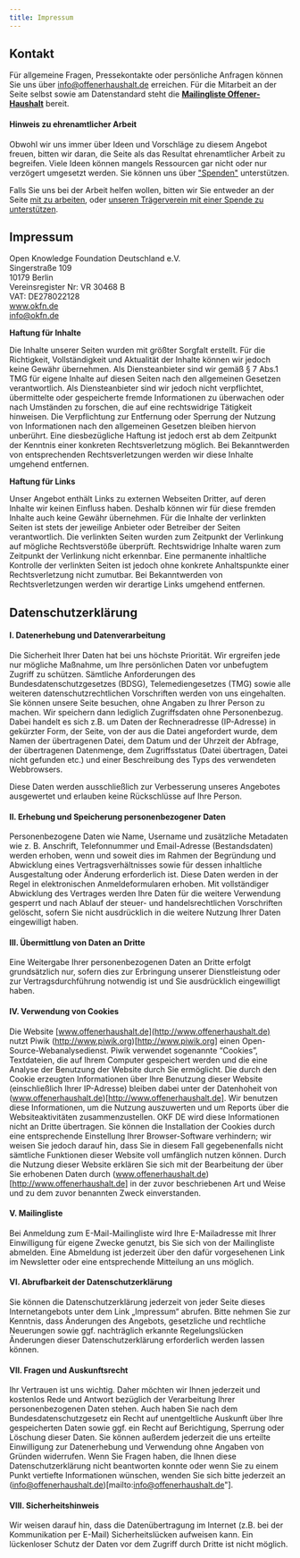 ```yaml
---
title: Impressum
---
```


## Kontakt

Für allgemeine Fragen, Pressekontakte oder persönliche Anfragen können Sie uns über info@offenerhaushalt.de erreichen. Für die Mitarbeit an der Seite selbst sowie am Datenstandard steht die **[Mailingliste
Offener-Haushalt](http://lists.okfn.org/mailman/listinfo/offener-haushalt)**
bereit. 

#### Hinweis zu ehrenamtlicher Arbeit

Obwohl wir uns immer über Ideen und Vorschläge zu diesem Angebot freuen,
bitten wir daran, die Seite als das Resultat ehrenamtlicher
Arbeit zu begreifen. Viele Ideen können mangels Ressourcen gar nicht
oder nur verzögert umgesetzt werden. Sie können uns über ["Spenden"](https://offenerhaushalt.de/page/spenden.html) unterstützen. 

Falls Sie uns bei der Arbeit helfen wollen, bitten wir Sie entweder an der
Seite [mit zu arbeiten](/page/mitmachen.html), oder [unseren Trägerverein mit einer Spende zu
unterstützen](http://okfn.de/about/spenden/).

## Impressum

Open Knowledge Foundation Deutschland e.V.<br>
Singerstraße 109<br>
10179 Berlin<br>
Vereinsregister Nr: VR 30468 B<br>
VAT: DE278022128<br>
www.okfn.de<br>
info@okfn.de<br>

**Haftung für Inhalte**

Die Inhalte unserer Seiten wurden mit größter Sorgfalt erstellt. Für die Richtigkeit,
Vollständigkeit und Aktualität der Inhalte können wir jedoch keine Gewähr übernehmen.
Als Diensteanbieter sind wir gemäß § 7 Abs.1 TMG für eigene Inhalte auf diesen Seiten
nach den allgemeinen Gesetzen verantwortlich. Als Diensteanbieter sind wir jedoch
nicht verpflichtet, übermittelte oder gespeicherte fremde Informationen zu überwachen
oder nach Umständen zu forschen, die auf eine rechtswidrige Tätigkeit hinweisen. Die
Verpflichtung zur Entfernung oder Sperrung der Nutzung von Informationen nach den
allgemeinen Gesetzen bleiben hiervon unberührt. Eine diesbezügliche Haftung ist jedoch
erst ab dem Zeitpunkt der Kenntnis einer konkreten Rechtsverletzung möglich. Bei
Bekanntwerden von entsprechenden Rechtsverletzungen werden wir diese Inhalte umgehend
entfernen.

**Haftung für Links**

Unser Angebot enthält Links zu externen Webseiten Dritter, auf deren Inhalte wir keinen
Einfluss haben. Deshalb können wir für diese fremden Inhalte auch keine Gewähr
übernehmen. Für die Inhalte der verlinkten Seiten ist stets der jeweilige Anbieter oder
Betreiber der Seiten verantwortlich. Die verlinkten Seiten wurden zum Zeitpunkt der
Verlinkung auf mögliche Rechtsverstöße überprüft. Rechtswidrige Inhalte waren zum
Zeitpunkt der Verlinkung nicht erkennbar. Eine permanente inhaltliche Kontrolle der
verlinkten Seiten ist jedoch ohne konkrete Anhaltspunkte einer Rechtsverletzung nicht
zumutbar. Bei Bekanntwerden von Rechtsverletzungen werden wir derartige Links umgehend
entfernen.

## Datenschutzerklärung
#### I. Datenerhebung und Datenverarbeitung 
Die Sicherheit Ihrer Daten hat bei uns höchste Priorität. Wir ergreifen jede nur mögliche Maßnahme, um Ihre persönlichen Daten vor unbefugtem Zugriff zu schützen. Sämtliche Anforderungen des Bundesdatenschutzgesetzes (BDSG), Telemediengesetzes (TMG) sowie alle weiteren datenschutzrechtlichen Vorschriften werden von uns eingehalten. Sie können unsere Seite besuchen, ohne Angaben zu Ihrer Person zu machen. Wir speichern dann lediglich Zugriffsdaten ohne Personenbezug. Dabei handelt es sich z.B. um Daten
		der Rechneradresse (IP-Adresse) in gekürzter Form,
		der Seite, von der aus die Datei angefordert wurde,
		dem Namen der übertragenen Datei,
		dem Datum und der Uhrzeit der Abfrage,
		der übertragenen Datenmenge,
		dem Zugriffsstatus (Datei übertragen, Datei nicht gefunden etc.) und
			einer Beschreibung des Typs des verwendeten Webbrowsers.
  
Diese Daten werden ausschließlich zur Verbesserung unseres Angebotes ausgewertet und erlauben keine Rückschlüsse auf Ihre Person.

#### II. Erhebung und Speicherung personenbezogener Daten</h3>
Personenbezogene Daten wie Name, Username und zusätzliche Metadaten wie z. B. Anschrift, Telefonnummer und Email-Adresse (Bestandsdaten) werden erhoben, wenn und soweit dies im Rahmen der Begründung und Abwicklung eines
		Vertragsverhältnisses sowie für dessen inhaltliche Ausgestaltung oder Änderung erforderlich ist. Diese Daten werden in der Regel in elektronischen Anmeldeformularen erhoben. Mit vollständiger Abwicklung des Vertrages werden Ihre
		Daten für die weitere Verwendung gesperrt und nach Ablauf der steuer- und handelsrechtlichen Vorschriften gelöscht, sofern Sie nicht ausdrücklich in die weitere Nutzung Ihrer Daten eingewilligt haben.
    
#### III. Übermittlung von Daten an Dritte
Eine Weitergabe Ihrer personenbezogenen Daten an Dritte erfolgt grundsätzlich nur, sofern dies zur Erbringung unserer Dienstleistung oder zur Vertragsdurchführung notwendig ist und Sie ausdrücklich eingewilligt haben.

#### IV. Verwendung von Cookies
Die Website [www.offenerhaushalt.de](http://www.offenerhaushalt.de) nutzt Piwik (http://www.piwik.org)[http://www.piwik.org] einen Open-Source-Webanalysedienst. Piwik verwendet sogenannte “Cookies”, Textdateien, die auf Ihrem
		Computer gespeichert werden und die eine Analyse der Benutzung der Website durch Sie ermöglicht. Die durch den Cookie erzeugten Informationen über Ihre Benutzung dieser Website (einschließlich Ihrer IP-Adresse) bleiben dabei unter
		der Datenhoheit von (www.offenerhaushalt.de)[http://www.offenerhaushalt.de]. Wir benutzen diese Informationen, um die Nutzung auszuwerten und um Reports über die Websiteaktivitäten zusammenzustellen. OKF DE wird diese Informationen nicht an
		Dritte übertragen. Sie können die Installation der Cookies durch eine entsprechende Einstellung Ihrer Browser-Software verhindern; wir weisen Sie jedoch darauf hin, dass Sie in diesem Fall gegebenenfalls nicht sämtliche Funktionen
		dieser Website voll umfänglich nutzen können. Durch die Nutzung dieser Website erklären Sie sich mit der Bearbeitung der über Sie erhobenen Daten durch (www.offenerhaushalt.de)[http://www.offenerhaushalt.de] in der zuvor beschriebenen Art und
		Weise und zu dem zuvor benannten Zweck einverstanden.
    
#### V. Mailingliste
Bei Anmeldung zum E-Mail-Mailingliste wird Ihre E-Mailadresse mit Ihrer Einwilligung für eigene Zwecke genutzt, bis Sie sich von der Mailingliste abmelden. Eine Abmeldung ist jederzeit über den dafür vorgesehenen Link im Newsletter oder eine
		entsprechende Mitteilung an uns möglich.
    
#### VI. Abrufbarkeit der Datenschutzerklärung
Sie können die Datenschutzerklärung jederzeit von jeder Seite dieses Internetangebots unter dem Link „Impressum“ abrufen. Bitte nehmen Sie zur Kenntnis, dass Änderungen des Angebots, gesetzliche und rechtliche Neuerungen sowie ggf.
		nachträglich erkannte Regelungslücken Änderungen dieser Datenschutzerklärung erforderlich werden lassen können.
    
#### VII. Fragen und Auskunftsrecht
Ihr Vertrauen ist uns wichtig. Daher möchten wir Ihnen jederzeit und kostenlos Rede und Antwort bezüglich der Verarbeitung Ihrer personenbezogenen Daten stehen. Auch haben Sie nach dem Bundesdatenschutzgesetz ein Recht auf unentgeltliche Auskunft über Ihre gespeicherten Daten sowie ggf. ein Recht auf Berichtigung, Sperrung oder Löschung dieser Daten. Sie können außerdem jederzeit die uns erteilte Einwilligung zur Datenerhebung und Verwendung ohne Angaben von Gründen widerrufen. Wenn Sie Fragen haben, die Ihnen diese Datenschutzerklärung nicht beantworten konnte oder wenn Sie zu einem Punkt vertiefte Informationen wünschen, wenden Sie sich bitte jederzeit an (info@offenerhaushalt.de)[mailto:info@offenerhaushalt.de"].

#### VIII. Sicherheitshinweis
Wir weisen darauf hin, dass die Datenübertragung im Internet (z.B. bei der Kommunikation per E-Mail) Sicherheitslücken aufweisen kann. Ein lückenloser Schutz der Daten vor dem Zugriff durch Dritte ist nicht möglich.
